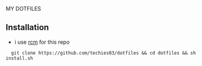 MY DOTFILES


## Installation

- i use [rcm](https://github.com/thoughtbot/rcm) for this repo

```zshrc
  git clone https://github.com/techies03/dotfiles && cd dotfiles && sh install.sh
```
    
